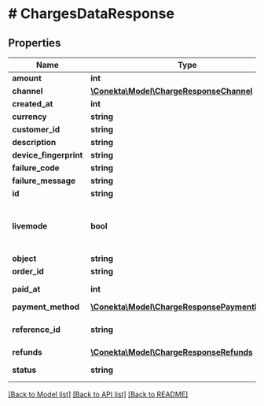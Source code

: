 # # ChargesDataResponse

## Properties

Name | Type | Description | Notes
------------ | ------------- | ------------- | -------------
**amount** | **int** |  |
**channel** | [**\Conekta\Model\ChargeResponseChannel**](ChargeResponseChannel.md) |  | [optional]
**created_at** | **int** |  |
**currency** | **string** |  |
**customer_id** | **string** |  | [optional]
**description** | **string** |  | [optional]
**device_fingerprint** | **string** |  | [optional]
**failure_code** | **string** |  | [optional]
**failure_message** | **string** |  | [optional]
**id** | **string** | Charge ID |
**livemode** | **bool** | Whether the charge was made in live mode or not |
**object** | **string** |  |
**order_id** | **string** | Order ID |
**paid_at** | **int** | Payment date | [optional]
**payment_method** | [**\Conekta\Model\ChargeResponsePaymentMethod**](ChargeResponsePaymentMethod.md) |  | [optional]
**reference_id** | **string** | Reference ID of the charge | [optional]
**refunds** | [**\Conekta\Model\ChargeResponseRefunds**](ChargeResponseRefunds.md) |  | [optional]
**status** | **string** | Charge status |

[[Back to Model list]](../../README.md#models) [[Back to API list]](../../README.md#endpoints) [[Back to README]](../../README.md)
